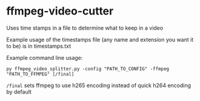 # ffmpeg-video-cutter
Uses time stamps in a file to determine what to keep in a video

Example usage of the timestamps file (any name and extension you want it to be) is in timestamps.txt

Example command line usage:

```
py ffmpeg_video_splitter.py -config "PATH_TO_CONFIG" -ffmpeg "PATH_TO_FFMPEG" [/final]
```

`/final` sets ffmpeg to use h265 encoding instead of quick h264 encoding by default
